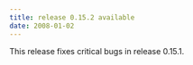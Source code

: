 ```yaml
---
title: release 0.15.2 available
date: 2008-01-02
---
```


This release fixes critical bugs in release 0.15.1.


